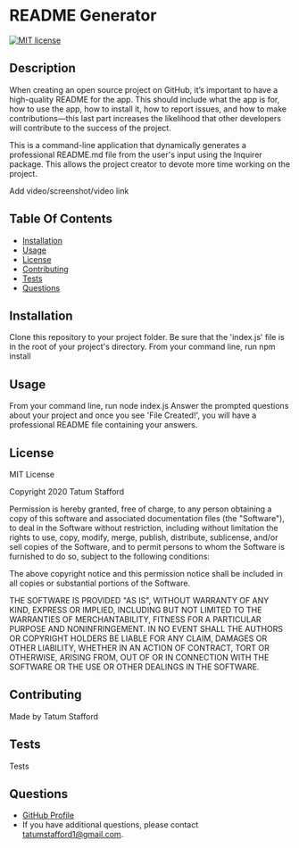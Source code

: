 
  # README Generator

  [![MIT license](https://img.shields.io/badge/License-MIT-blue.svg)](https://lbesson.mit-license.org/)
    

  ## Description
  When creating an open source project on GitHub, it’s important to have a high-quality README for the app. This should include what the app is for, how to use the   app, how to install it, how to report issues, and how to make contributions—this last part increases the likelihood that other developers will contribute to the     success of the project.
  
  This is a command-line application that dynamically generates a professional README.md file from the user's input using the Inquirer package. This allows the       project creator to devote more time working on the project.
  
  Add video/screenshot/video link

  ## Table Of Contents
  * [Installation](#installation)
  * [Usage](#usage)
  * [License](#license)
  * [Contributing](#contributing)
  * [Tests](#tests)
  * [Questions](#questions)
  
  ## Installation
  Clone this repository to your project folder. Be sure that the 'index.js' file is in the root of your project's directory.
  From your command line, run
    npm install

  ## Usage
  From your command line, run
    node index.js
  Answer the prompted questions about your project and once you see 'File Created!', you will have a professional README file containing your answers.

  ## License
  
  MIT License

  Copyright 2020 Tatum Stafford

  Permission is hereby granted, free of charge, to any person obtaining a copy
  of this software and associated documentation files (the "Software"), to deal
  in the Software without restriction, including without limitation the rights
  to use, copy, modify, merge, publish, distribute, sublicense, and/or sell
  copies of the Software, and to permit persons to whom the Software is
  furnished to do so, subject to the following conditions:

  The above copyright notice and this permission notice shall be included in all
  copies or substantial portions of the Software.

  THE SOFTWARE IS PROVIDED "AS IS", WITHOUT WARRANTY OF ANY KIND, EXPRESS OR
  IMPLIED, INCLUDING BUT NOT LIMITED TO THE WARRANTIES OF MERCHANTABILITY,
  FITNESS FOR A PARTICULAR PURPOSE AND NONINFRINGEMENT. IN NO EVENT SHALL THE
  AUTHORS OR COPYRIGHT HOLDERS BE LIABLE FOR ANY CLAIM, DAMAGES OR OTHER
  LIABILITY, WHETHER IN AN ACTION OF CONTRACT, TORT OR OTHERWISE, ARISING FROM,
  OUT OF OR IN CONNECTION WITH THE SOFTWARE OR THE USE OR OTHER DEALINGS IN THE
  SOFTWARE.
  

  ## Contributing
  Made by Tatum Stafford
    

  ## Tests
  Tests

  ## Questions
  * [GitHub Profile](https://github.com/tmstafford)
  * If you have additional questions, please contact <tatumstafford1@gmail.com>.
